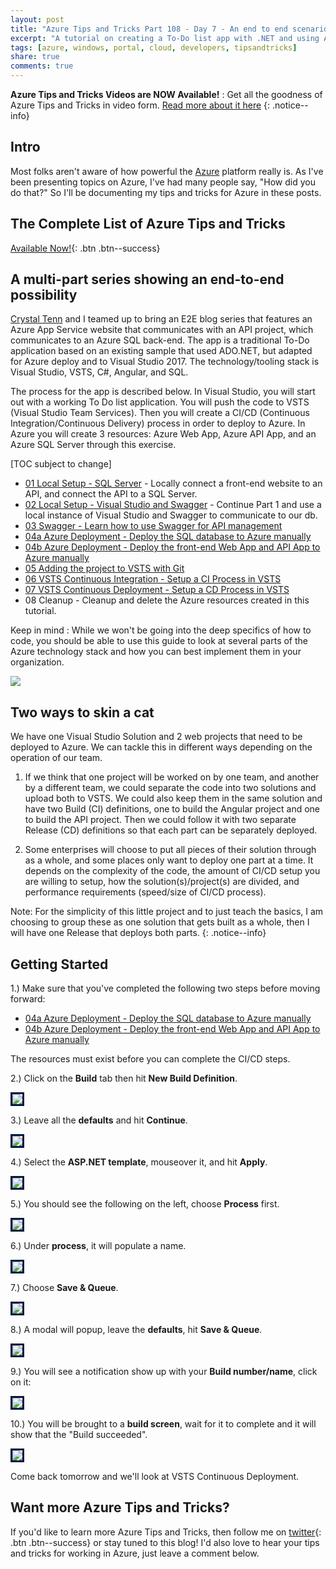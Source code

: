 ```yaml
---
layout: post
title: "Azure Tips and Tricks Part 108 - Day 7 - An end to end scenario with Azure App Service, API Apps, SQL, VSTS and CI/CD"
excerpt: "A tutorial on creating a To-Do list app with .NET and using Azure App Service, API Apps, SQL, VSTS and CI/CD"
tags: [azure, windows, portal, cloud, developers, tipsandtricks]
share: true
comments: true
---
```


**Azure Tips and Tricks Videos are NOW Available!** : Get all the goodness of Azure Tips and Tricks in video form. [Read more about it here](http://www.michaelcrump.net/azure-tips-and-tricks106/)
{: .notice--info}

## Intro

Most folks aren't aware of how powerful the [Azure](http://www.azure.com) platform really is. As I've been presenting topics on Azure, I've had many people say, "How did you do that?" So I'll be documenting my tips and tricks for Azure in these posts.

## The Complete List of Azure Tips and Tricks

[Available Now!](https://michaelcrump.net/azure-tips-and-tricks-complete-list/){: .btn .btn--success} 

## A multi-part series showing an end-to-end possibility

[Crystal Tenn](https://www.linkedin.com/in/crystal-tenn-6a0b9b67/) and I teamed up to bring an E2E blog series that features an Azure App Service website that communicates with an API project, which communicates to an Azure SQL back-end. The app is a traditional To-Do application based on an existing sample that used ADO.NET, but adapted for Azure deploy and to Visual Studio 2017. The technology/tooling stack is Visual Studio, VSTS, C#, Angular, and SQL. 

The process for the app is described below. In Visual Studio, you will start out with a working To Do list application. You will push the code to VSTS (Visual Studio Team Services). Then you will create a CI/CD (Continuous Integration/Continuous Delivery) process in order to deploy to Azure. In Azure you will create 3 resources: Azure Web App, Azure API App, and an Azure SQL Server through this exercise. 

[TOC subject to change]

* [01 Local Setup - SQL Server](http://www.michaelcrump.net/azure-tips-and-tricks101/) - Locally connect a front-end website to an API, and connect the API to a SQL Server. 
* [02 Local Setup - Visual Studio and Swagger](http://www.michaelcrump.net/azure-tips-and-tricks102/) - Continue Part 1 and use a local instance of Visual Studio and Swagger to communicate to our db.
* [03 Swagger - Learn how to use Swagger for API management](http://www.michaelcrump.net/azure-tips-and-tricks103/)
* [04a Azure Deployment - Deploy the SQL database to Azure manually](http://www.michaelcrump.net/azure-tips-and-tricks104/)
* [04b Azure Deployment - Deploy the front-end Web App and API App to Azure manually](http://www.michaelcrump.net/azure-tips-and-tricks105/)
* [05 Adding the project to VSTS with Git](http://www.michaelcrump.net/azure-tips-and-tricks107/) 
* [06 VSTS Continuous Integration - Setup a CI Process in VSTS](http://www.michaelcrump.net/azure-tips-and-tricks108/) 
* [07 VSTS Continuous Deployment - Setup a CD Process in VSTS](http://www.michaelcrump.net/azure-tips-and-tricks109/) 
* 08 Cleanup - Cleanup and delete the Azure resources created in this tutorial.

Keep in mind : While we won't be going into the deep specifics of how to code, you should be able to use this guide to look at several parts of the Azure technology stack and how you can best implement them in your organization. 

<img src="/files/todolist-diagram.png">

## Two ways to skin a cat

We have one Visual Studio Solution and 2 web projects that need to be deployed to Azure. We can tackle this in different ways depending on the operation of our team.  

1. If we think that one project will be worked on by one team, and another by a different team, we could separate the code into two solutions and upload both to VSTS.  We could also keep them in the same solution and have two Build (CI) definitions, one to build the Angular project and one to build the API project.  Then we could follow it with two separate Release (CD) definitions so that each part can be separately deployed. 

2. Some enterprises will choose to put all pieces of their solution through as a whole, and some places only want to deploy one part at a time. It depends on the complexity of the code, the amount of CI/CD setup you are willing to setup, how the solution(s)/project(s) are divided, and performance requirements (speed/size of CI/CD process). 

Note: For the simplicity of this little project and to just teach the basics, I am choosing to group these as one solution that gets built as a whole, then I will have one Release that deploys both parts.
{: .notice--info}

## Getting Started

1.) Make sure that you've completed the following two steps before moving forward:

* [04a Azure Deployment - Deploy the SQL database to Azure manually](http://www.michaelcrump.net/azure-tips-and-tricks104/)
* [04b Azure Deployment - Deploy the front-end Web App and API App to Azure manually](http://www.michaelcrump.net/azure-tips-and-tricks105/)

The resources must exist before you can complete the CI/CD steps. 

2.)  Click on the **Build** tab then hit **New Build Definition**.

<img style="border:3px solid #021a40" src="/files/blog6-mc01.jpg">

3.) Leave all the **defaults** and hit **Continue**.  

<img style="border:3px solid #021a40" src="/files/blog6-mc02.jpg">

4.) Select the **ASP.NET template**, mouseover it, and hit **Apply**.

<img style="border:3px solid #021a40" src="/files/blog6-mc3.jpg">

5.) You should see the following on the left, choose **Process** first.

<img style="border:3px solid #021a40" src="/files/blog6-mc3b.jpg">

6.) Under **process**, it will populate a name. 

<img style="border:3px solid #021a40" src="/files/blog6-mc4.jpg">

7.) Choose **Save & Queue**.

<img style="border:3px solid #021a40" src="/files/blog6-mc5.jpg">

8.) A modal will popup, leave the **defaults**, hit **Save & Queue**. 

<img style="border:3px solid #021a40" src="/files/blog6-mc6.jpg">

9.) You will see a notification show up with your **Build number/name**, click on it:

<img style="border:3px solid #021a40" src="/files/blog6-mc7.jpg">

10.) You will be brought to a **build screen**, wait for it to complete and it will show that the "Build succeeded".

<img style="border:3px solid #021a40" src="/files/blog6-mc8.jpg">

Come back tomorrow and we'll look at VSTS Continuous Deployment.

## Want more Azure Tips and Tricks?

If you'd like to learn more Azure Tips and Tricks, then follow me on [twitter](http://twitter.com/mbcrump){: .btn .btn--success} or stay tuned to this blog! I'd also love to hear your tips and tricks for working in Azure, just leave a comment below. 